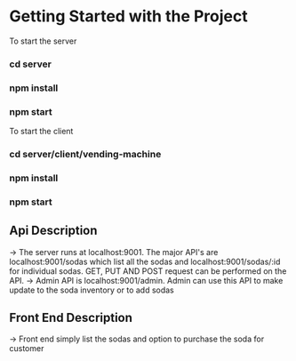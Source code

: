 # Getting Started with the Project

To start the server

### cd server
### npm install
### npm start

To start the client
### cd server/client/vending-machine
### npm install
### npm start


## Api Description

-> The server runs at localhost:9001. The major API's are localhost:9001/sodas which list all the sodas and localhost:9001/sodas/:id for individual sodas. GET, PUT AND POST request can be performed on the API. 
-> Admin API is localhost:9001/admin. Admin can use this API to make update to the soda inventory or to add sodas

## Front End Description
-> Front end simply list the sodas and option to purchase the soda for customer
